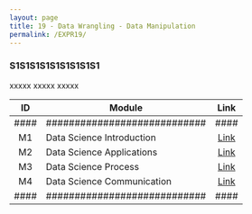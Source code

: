 ```yaml
---
layout: page
title: 19 - Data Wrangling - Data Manipulation
permalink: /EXPR19/
---
```


<h3>S1S1S1S1S1S1S1S1S1</h3>

xxxxx xxxxx xxxxx

| ID | Module                     |Link|
|:--:|----------------------------|:--:|
|####|############################|####|
| M1 | Data Science Introduction  |[Link](/03-MSDS-Courses/MSDS19/M1/)|
| M2 | Data Science Applications  |[Link](/03-MSDS-Courses/MSDS19/M2/)|
| M3 | Data Science Process       |[Link](/03-MSDS-Courses/MSDS19/M3/)|
| M4 | Data Science Communication |[Link](/03-MSDS-Courses/MSDS19/M4/)|
|####|############################|####|

